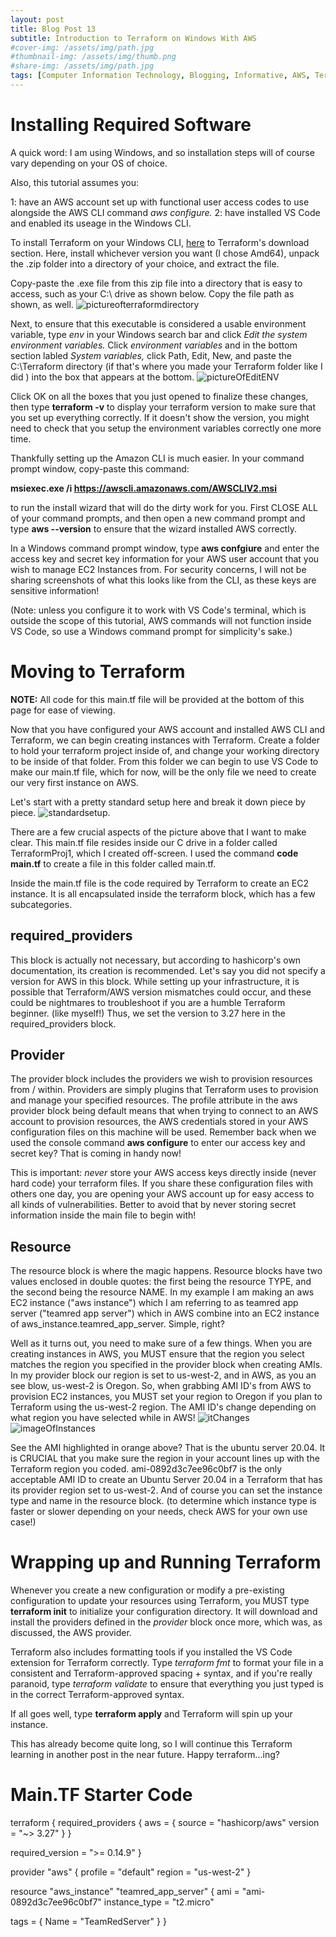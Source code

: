 ```yaml
---
layout: post
title: Blog Post 13
subtitle: Introduction to Terraform on Windows With AWS
#cover-img: /assets/img/path.jpg
#thumbnail-img: /assets/img/thumb.png
#share-img: /assets/img/path.jpg
tags: [Computer Information Technology, Blogging, Informative, AWS, Terraform, Automation]
---
```


# Installing Required Software

A quick word: I am using Windows, and so installation steps will of course vary depending on your OS of choice.

Also, this tutorial assumes you: 

1: have an AWS account set up with functional user access codes to use alongside the AWS CLI command _aws configure._
2: have installed VS Code and enabled its useage in the Windows CLI. 

To install Terraform on your Windows CLI, [here](https://www.terraform.io/downloads) to Terraform's download section. Here, install whichever version you want (I chose Amd64), unpack the .zip folder into a directory of your choice, and extract the file. 

Copy-paste the .exe file from this zip file into a directory that is easy to access, such as your C:\ drive as shown below. Copy the file path as shown, as well. ![pictureofterraformdirectory](/assets/img/image(57).png)

Next, to ensure that this executable is considered a usable environment variable, type _env_ in your Windows search bar and click _Edit the system environment variables._ Click _environment variables_ and in the bottom section labled _System variables,_ click Path, Edit, New, and paste the C:\Terraform directory (if that's where you made your Terraform folder like I did ) into the box that appears at the bottom. ![pictureOfEditENV](/assets/img/image(58).png)

Click OK on all the boxes that you just opened to finalize these changes, then type **terraform -v** to display your terraform version to make sure that you set up everything correctly. If it doesn't show the version, you might need to check that you setup the environment variables correctly one more time.

Thankfully setting up the Amazon CLI is much easier. In your command prompt window, copy-paste this command: 

**msiexec.exe /i https://awscli.amazonaws.com/AWSCLIV2.msi**

to run the install wizard that will do the dirty work for you. First CLOSE ALL of your command prompts, and then open a new command prompt and type **aws --version** to ensure that the wizard installed AWS correctly. 

In a Windows command prompt window, type **aws confgiure** and enter the access key and secret key information for your AWS user account that you wish to manage EC2 Instances from. For security concerns, I will not be sharing screenshots of what this looks like from the CLI, as these keys are sensitive information!

(Note: unless you configure it to work with VS Code's terminal, which is outside the scope of this tutorial, AWS commands will not function inside VS Code, so use a Windows command prompt for simplicity's sake.)

# Moving to Terraform

**NOTE:** All code for this main.tf file will be provided at the bottom of this page for ease of viewing. 

Now that you have configured your AWS account and installed AWS CLI and Terraform, we can begin creating instances with Terraform. Create a folder to hold your terraform project inside of, and change your working directory to be inside of that folder. From this folder we can begin to use VS Code to make our main.tf file, which for now, will be the only file we need to create our very first instance on AWS. 

Let's start with a pretty standard setup here and break it down piece by piece. ![standardsetup](/assets/img/image(59).png).

There are a few crucial aspects of the picture above that I want to make clear. This main.tf file resides inside our C drive in a folder called TerraformProj1, which I created off-screen. I used the command **code main.tf** to create a file in this folder called main.tf. 

Inside the main.tf file is the code required by Terraform to create an EC2 instance. It is all encapsulated inside the terraform block, which has a few subcategories. 

## required_providers

This block is actually not necessary, but according to hashicorp's own documentation, its creation is recommended. Let's say you did not specify a version for AWS in this block. While setting up your infrastructure, it is possible that Terraform/AWS version mismatches could occur, and these could be nightmares to troubleshoot if you are a humble Terraform beginner. (like myself!) Thus, we set the version to 3.27 here in the required_providers block.

## Provider

The provider block includes the providers we wish to provision resources from / within. Providers are simply plugins that Terraform uses to provision and manage your specified resources. The profile attribute in the aws provider block being default means that when trying to connect to an AWS account to provision resources, the  AWS credentials stored in your AWS configuration files on this machine will be used. Remember back when we used the console command **aws configure** to enter our access key and secret key? That is coming in handy now!

This is important: _never_ store your AWS access keys directly inside (never hard code) your terraform files. If you share these configuration files with others one day, you are opening your AWS account up for easy access to all kinds of vulnerabilities. Better to avoid that by never storing secret information inside the main file to begin with!

## Resource

The resource block is where the magic happens. Resource blocks have two values enclosed in double quotes: the first being the resource TYPE, and the second being the resource NAME. In my example I am making an aws EC2 instance ("aws instance") which I am referring to as teamred app server ("teamred app server") which in AWS combine into an  EC2 instance of aws_instance.teamred_app_server. Simple, right? 

Well as it turns out, you need to make sure of a few things. When you are creating instances in AWS, you MUST ensure that the region you select matches the region you specified in the provider block when creating AMIs. In my provider block our region is set to us-west-2, and in AWS, as you an see blow, us-west-2 is Oregon. So, when grabbing AMI ID's from AWS to provision EC2 instances, you MUST set your region to Oregon if you plan to Terraform using the us-west-2 region. The AMI ID's change depending on what region you have selected while in AWS! ![itChanges]() ![imageOfInstances](/assets/img/image(60).png)

See the AMI highlighted in orange above? That is the ubuntu server 20.04. It is CRUCIAL that you make sure the region in your account lines up with the Terraform region you coded. ami-0892d3c7ee96c0bf7 is the only acceptable AMI ID to create an Ubuntu Server 20.04 in a Terraform that has its provider region set to us-west-2. And of course you can set the instance type and name in the resource block. (to determine which instance type is faster or slower depending on your needs, check AWS for your own use case!)

# Wrapping up and Running Terraform

Whenever you create a new configuration or modify a pre-existing configuration to update your resources using Terraform, you MUST type **terraform init** to initialize your configuration directory. It will download and install the providers defined in the _provider_ block once more, which was, as discussed, the AWS provider. 

Terraform also includes formatting tools if you installed the VS Code extension for Terraform correctly. Type _terraform fmt_ to format your file in a consistent and Terraform-approved spacing + syntax, and if you're really paranoid, type _terraform validate_ to ensure that everything you just typed is in the correct Terraform-approved syntax.

If all goes well, type **terraform apply** and Terraform will spin up your instance. 

This has already become quite long, so I will continue this Terraform learning in another post in the near future. Happy terraform...ing?


# Main.TF Starter Code

terraform {
  required_providers {
    aws = {
      source  = "hashicorp/aws"
      version = "~> 3.27"
    }
  }

  required_version = ">= 0.14.9"
}

provider "aws" {
  profile = "default"
  region  = "us-west-2"
}

resource "aws_instance" "teamred_app_server" {
  ami           = "ami-0892d3c7ee96c0bf7"
  instance_type = "t2.micro"

  tags = {
    Name = "TeamRedServer"
  }
}


